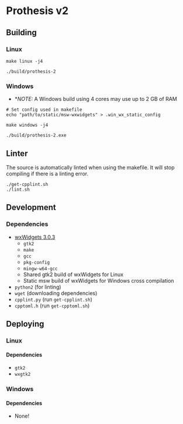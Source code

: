 # Prothesis v2

## Building
### Linux
```
make linux -j4

./build/prothesis-2
```

### Windows
- **NOTE:* A Windows build using 4 cores may use up to 2 GB of RAM

```
# Set config used in makefile
echo "path/to/static/msw-wxwidgets" > .win_wx_static_config

make windows -j4

./build/prothesis-2.exe
```

## Linter
The source is automatically linted when using the makefile.
It will stop compiling if there is a linting error.

```
./get-cpplint.sh
./lint.sh
```

## Development
### Dependencies
- [wxWidgets 3.0.3](https://github.com/prothesis-software/prothesis-2/wiki/Compiling-wxWidgets)
  - `gtk2`
  - `make`
  - `gcc`
  - `pkg-config`
  - `mingw-w64-gcc`
  - Shared gtk2 build of wxWidgets for Linux
  - Static msw build of wxWidgets for Windows cross compilation
- `python2` (for linting)
- `wget` (downloading dependencies)
- `cpplint.py` (run `get-cpplint.sh`)
- `cpptoml.h` (run `get-cpptoml.sh`)

## Deploying

### Linux
#### Dependencies
- `gtk2`
- `wxgtk2`

### Windows
#### Dependencies
- None!